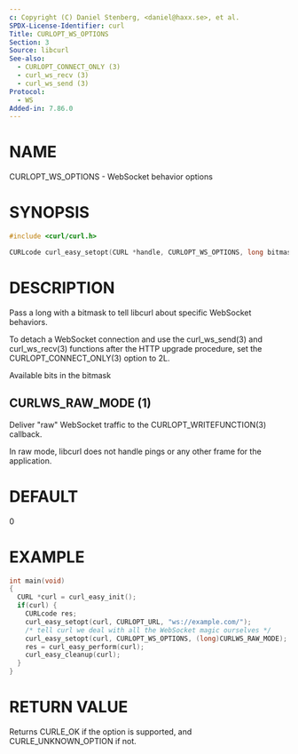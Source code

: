 ```yaml
---
c: Copyright (C) Daniel Stenberg, <daniel@haxx.se>, et al.
SPDX-License-Identifier: curl
Title: CURLOPT_WS_OPTIONS
Section: 3
Source: libcurl
See-also:
  - CURLOPT_CONNECT_ONLY (3)
  - curl_ws_recv (3)
  - curl_ws_send (3)
Protocol:
  - WS
Added-in: 7.86.0
---
```


# NAME

CURLOPT_WS_OPTIONS - WebSocket behavior options

# SYNOPSIS

~~~c
#include <curl/curl.h>

CURLcode curl_easy_setopt(CURL *handle, CURLOPT_WS_OPTIONS, long bitmask);
~~~

# DESCRIPTION

Pass a long with a bitmask to tell libcurl about specific WebSocket
behaviors.

To detach a WebSocket connection and use the curl_ws_send(3) and
curl_ws_recv(3) functions after the HTTP upgrade procedure, set the
CURLOPT_CONNECT_ONLY(3) option to 2L.

Available bits in the bitmask

## CURLWS_RAW_MODE (1)

Deliver "raw" WebSocket traffic to the CURLOPT_WRITEFUNCTION(3)
callback.

In raw mode, libcurl does not handle pings or any other frame for the
application.

# DEFAULT

0

# EXAMPLE

~~~c
int main(void)
{
  CURL *curl = curl_easy_init();
  if(curl) {
    CURLcode res;
    curl_easy_setopt(curl, CURLOPT_URL, "ws://example.com/");
    /* tell curl we deal with all the WebSocket magic ourselves */
    curl_easy_setopt(curl, CURLOPT_WS_OPTIONS, (long)CURLWS_RAW_MODE);
    res = curl_easy_perform(curl);
    curl_easy_cleanup(curl);
  }
}
~~~

# RETURN VALUE

Returns CURLE_OK if the option is supported, and CURLE_UNKNOWN_OPTION if not.

